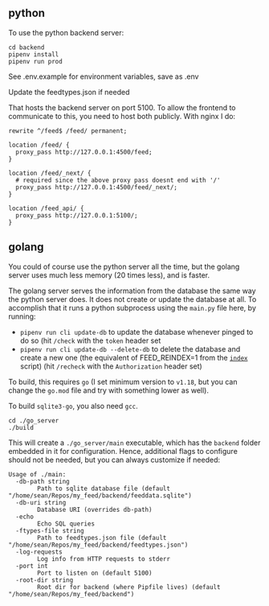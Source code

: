 ## python

To use the python backend server:

```
cd backend
pipenv install
pipenv run prod
```

See .env.example for environment variables, save as .env

Update the feedtypes.json if needed

That hosts the backend server on port 5100. To allow the frontend to communicate to this, you need to host both publicly. With nginx I do:

```nginx
rewrite ^/feed$ /feed/ permanent;

location /feed/ {
  proxy_pass http://127.0.0.1:4500/feed;
}

location /feed/_next/ {
  # required since the above proxy pass doesnt end with '/'
  proxy_pass http://127.0.0.1:4500/feed/_next/;
}

location /feed_api/ {
  proxy_pass http://127.0.0.1:5100/;
}
```

## golang

You could of course use the python server all the time, but the golang server uses much less memory (20 times less), and is faster.

The golang server serves the information from the database the same way the python server does. It does not create or update the database at all. To accomplish that it runs a python subprocess using the `main.py` file here, by running:

- `pipenv run cli update-db` to update the database whenever pinged to do so (hit `/check` with the `token` header set
- `pipenv run cli update-db --delete-db` to delete the database and create a new one (the equivalent of FEED_REINDEX=1 from the [`index`](../index) script) (hit `/recheck` with the `Authorization` header set)

To build, this requires `go` (I set minimum version to `v1.18`, but you can change the `go.mod` file and try with something lower as well).

To build `sqlite3-go`, you also need `gcc`.

```
cd ./go_server
./build
```

This will create a `./go_server/main` executable, which has the `backend` folder embedded in it for configuration. Hence, additional flags to configure should not be needed, but you can always customize if needed:

```
Usage of ./main:
  -db-path string
    	Path to sqlite database file (default "/home/sean/Repos/my_feed/backend/feeddata.sqlite")
  -db-uri string
    	Database URI (overrides db-path)
  -echo
    	Echo SQL queries
  -ftypes-file string
    	Path to feedtypes.json file (default "/home/sean/Repos/my_feed/backend/feedtypes.json")
  -log-requests
    	Log info from HTTP requests to stderr
  -port int
    	Port to listen on (default 5100)
  -root-dir string
    	Root dir for backend (where Pipfile lives) (default "/home/sean/Repos/my_feed/backend")
```

